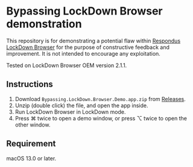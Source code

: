 # Bypassing LockDown Browser demonstration

This repository is for demonstrating a potential flaw within [Respondus LockDown Browser](https://web.respondus.com/he/lockdownbrowser) for the purpose of constructive feedback and improvement. It is not intended to encourage any exploitation.

Tested on LockDown Browser OEM version 2.1.1.

## Instructions

1. Download `Bypassing.LockDown.Browser.Demo.app.zip` from [Releases](https://github.com/seungwoochoe/bypassing-LockDown-Browser-demonstration/releases).
2. Unzip (double click) the file, and open the app inside.
3. Run LockDown Browser in LockDown mode.
4. Press ⌘ twice to open a demo window, or press ⌥ twice to open the other window.

## Requirement

macOS 13.0 or later.
